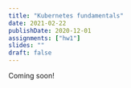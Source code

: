 ```yaml
---
title: "Kubernetes fundamentals"
date: 2021-02-22
publishDate: 2020-12-01
assignments: ["hw1"]
slides: ""
draft: false
---
```


Coming soon!
